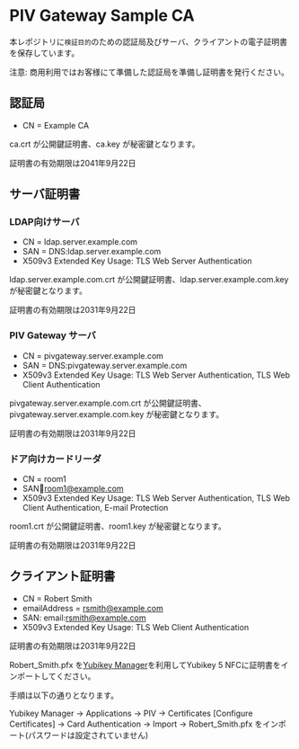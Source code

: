 # PIV Gateway Sample CA

本レポジトリに`検証目的`のための認証局及びサーバ、クライアントの電子証明書を保存しています。

注意: 商用利用ではお客様にて準備した認証局を準備し証明書を発行ください。

## 認証局

- CN = Example CA

ca.crt が公開鍵証明書、ca.key が秘密鍵となります。

証明書の有効期限は2041年9月22日

## サーバ証明書

### LDAP向けサーバ

- CN = ldap.server.example.com
- SAN = DNS:ldap.server.example.com
- X509v3 Extended Key Usage: TLS Web Server Authentication

ldap.server.example.com.crt が公開鍵証明書、ldap.server.example.com.key が秘密鍵となります。

証明書の有効期限は2031年9月22日

### PIV Gateway サーバ

- CN = pivgateway.server.example.com
- SAN = DNS:pivgateway.server.example.com
- X509v3 Extended Key Usage: TLS Web Server Authentication, TLS Web Client Authentication

pivgateway.server.example.com.crt が公開鍵証明書、pivgateway.server.example.com.key が秘密鍵となります。

証明書の有効期限は2031年9月22日

### ドア向けカードリーダ

- CN = room1
- SAN:email:room1@example.com
- X509v3 Extended Key Usage: TLS Web Server Authentication, TLS Web Client Authentication, E-mail Protection

room1.crt が公開鍵証明書、room1.key が秘密鍵となります。

証明書の有効期限は2031年9月22日

## クライアント証明書

- CN = Robert Smith
- emailAddress = rsmith@example.com
- SAN: email:rsmith@example.com
- X509v3 Extended Key Usage: TLS Web Client Authentication

証明書の有効期限は2031年9月22日

Robert_Smith.pfx を[Yubikey Manager](https://www.yubico.com/support/download/yubikey-manager/)を利用してYubikey 5 NFCに証明書をインポートしてください。

手順は以下の通りとなります。

Yubikey Manager  ->  Applications  -> PIV  -> Certificates [Configure Certificates] -> Card Authentication -> Import  ->  Robert_Smith.pfx をインポート(パスワードは設定されていません)


